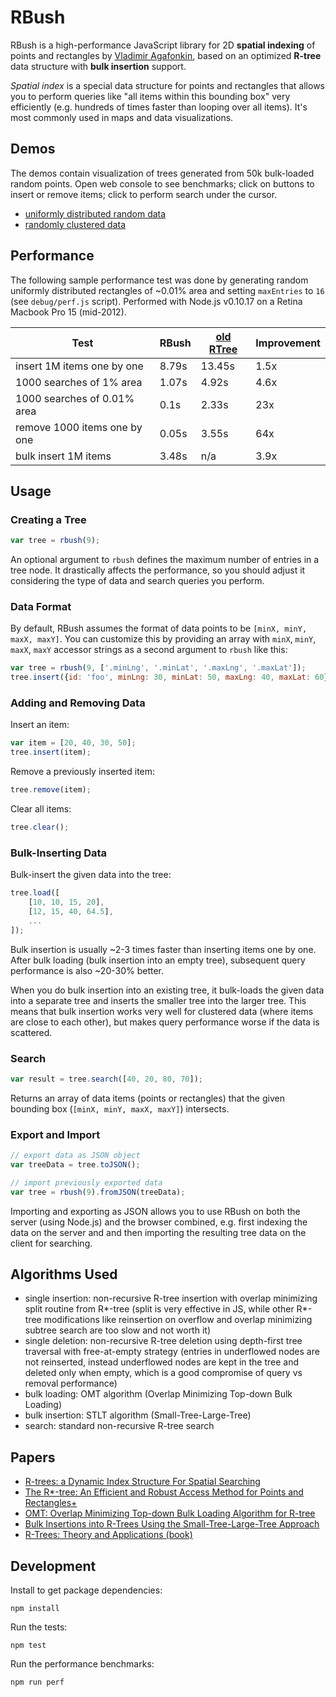 RBush
=====

RBush is a high-performance JavaScript library for 2D **spatial indexing** of points and rectangles
by [Vladimir Agafonkin](http://github.com/mourner),
based on an optimized **R-tree** data structure with **bulk insertion** support.

*Spatial index* is a special data structure for points and rectangles
that allows you to perform queries like "all items within this bounding box" very efficiently
(e.g. hundreds of times faster than looping over all items).
It's most commonly used in maps and data visualizations.

## Demos

The demos contain visualization of trees generated from 50k bulk-loaded random points.
Open web console to see benchmarks;
click on buttons to insert or remove items;
click to perform search under the cursor.

* [uniformly distributed random data](http://mourner.github.io/rbush/viz/viz-uniform.html)
* [randomly clustered data](http://mourner.github.io/rbush/viz/viz-cluster.html)

## Performance

The following sample performance test was done by generating
random uniformly distributed rectangles of ~0.01% area and setting `maxEntries` to `16`
(see `debug/perf.js` script).
Performed with Node.js v0.10.17 on a Retina Macbook Pro 15 (mid-2012).

Test                         | RBush  | [old RTree](https://github.com/imbcmdth/RTree) | Improvement
---------------------------- | ------ | ------ | ----
insert 1M items one by one   | 8.79s  | 13.45s | 1.5x
1000 searches of 1% area     | 1.07s  | 4.92s  | 4.6x
1000 searches of 0.01% area  | 0.1s   | 2.33s  | 23x
remove 1000 items one by one | 0.05s  | 3.55s  | 64x
bulk insert 1M items         | 3.48s  | n/a    | 3.9x

## Usage

### Creating a Tree

```js
var tree = rbush(9);
```

An optional argument to `rbush` defines the maximum number of entries in a tree node.
It drastically affects the performance, so you should adjust it
considering the type of data and search queries you perform.

### Data Format

By default, RBush assumes the format of data points to be `[minX, minY, maxX, maxY]`.
You can customize this by providing an array with `minX`, `minY`, `maxX`, `maxY` accessor strings
as a second argument to `rbush` like this:

```js
var tree = rbush(9, ['.minLng', '.minLat', '.maxLng', '.maxLat']);
tree.insert({id: 'foo', minLng: 30, minLat: 50, maxLng: 40, maxLat: 60});
```

### Adding and Removing Data

Insert an item:

```js
var item = [20, 40, 30, 50];
tree.insert(item);
```

Remove a previously inserted item:

```js
tree.remove(item);
```

Clear all items:

```js
tree.clear();
```

### Bulk-Inserting Data

Bulk-insert the given data into the tree:

```js
tree.load([
	[10, 10, 15, 20],
	[12, 15, 40, 64.5],
	...
]);
```

Bulk insertion is usually ~2-3 times faster than inserting items one by one.
After bulk loading (bulk insertion into an empty tree), subsequent query performance is also ~20-30% better.

When you do bulk insertion into an existing tree, it bulk-loads the given data into a separate tree
and inserts the smaller tree into the larger tree.
This means that bulk insertion works very well for clustered data (where items are close to each other),
but makes query performance worse if the data is scattered.

### Search

```js
var result = tree.search([40, 20, 80, 70]);
```

Returns an array of data items (points or rectangles) that the given bounding box (`[minX, minY, maxX, maxY]`) intersects.

### Export and Import

```js
// export data as JSON object
var treeData = tree.toJSON();

// import previously exported data
var tree = rbush(9).fromJSON(treeData);
```

Importing and exporting as JSON allows you to use RBush on both the server (using Node.js) and the browser combined,
e.g. first indexing the data on the server and and then importing the resulting tree data on the client for searching.

## Algorithms Used

* single insertion: non-recursive R-tree insertion with overlap minimizing split routine from R*-tree (split is very effective in JS, while other R*-tree modifications like reinsertion on overflow and overlap minimizing subtree search are too slow and not worth it)
* single deletion: non-recursive R-tree deletion using depth-first tree traversal with free-at-empty strategy (entries in underflowed nodes are not reinserted, instead underflowed nodes are kept in the tree and deleted only when empty, which is a good compromise of query vs removal performance)
* bulk loading: OMT algorithm (Overlap Minimizing Top-down Bulk Loading)
* bulk insertion: STLT algorithm (Small-Tree-Large-Tree)
* search: standard non-recursive R-tree search

## Papers

* [R-trees: a Dynamic Index Structure For Spatial Searching](http://www-db.deis.unibo.it/courses/SI-LS/papers/Gut84.pdf)
* [The R*-tree: An Efficient and Robust Access Method for Points and Rectangles+](http://dbs.mathematik.uni-marburg.de/publications/myPapers/1990/BKSS90.pdf)
* [OMT: Overlap Minimizing Top-down Bulk Loading Algorithm for R-tree](http://ftp.informatik.rwth-aachen.de/Publications/CEUR-WS/Vol-74/files/FORUM_18.pdf)
* [Bulk Insertions into R-Trees Using the Small-Tree-Large-Tree Approach](http://www.cs.arizona.edu/~bkmoon/papers/dke06-bulk.pdf)
* [R-Trees: Theory and Applications (book)](http://metro-natshar-31-71.brain.net.pk/articles/1852339772.pdf)

## Development

Install to get package dependencies:

    npm install

Run the tests:

    npm test

Run the performance benchmarks:

    npm run perf
